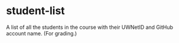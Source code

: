 # student-list
A list of all the students in the course with their UWNetID and GitHub account name. (For grading.)

